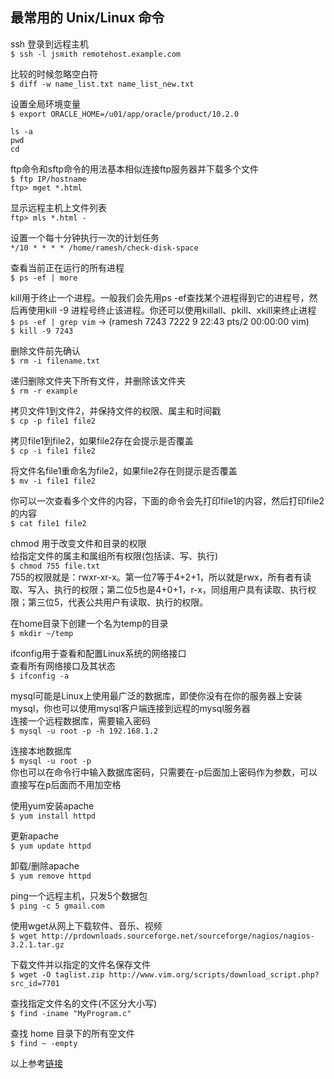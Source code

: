 ## 最常用的 Unix/Linux 命令
  
ssh 登录到远程主机  
`$ ssh -l jsmith remotehost.example.com`  
  
比较的时候忽略空白符  
`$ diff -w name_list.txt name_list_new.txt`  
  
设置全局环境变量  
`$ export ORACLE_HOME=/u01/app/oracle/product/10.2.0`  
  
`ls -a`  
`pwd`  
`cd`  
  
ftp命令和sftp命令的用法基本相似连接ftp服务器并下载多个文件  
`$ ftp IP/hostname`  
`ftp> mget *.html`  
  
显示远程主机上文件列表  
`ftp> mls *.html -`  
  
设置一个每十分钟执行一次的计划任务  
`*/10 * * * * /home/ramesh/check-disk-space`  
  
查看当前正在运行的所有进程  
`$ ps -ef | more`  
  
kill用于终止一个进程。一般我们会先用ps -ef查找某个进程得到它的进程号，然后再使用kill -9 进程号终止该进程。你还可以使用killall、pkill、xkill来终止进程  
`$ ps -ef | grep vim` -> (ramesh    7243  7222  9 22:43 pts/2    00:00:00 vim)  
`$ kill -9 7243`  
  
删除文件前先确认  
`$ rm -i filename.txt`  
  
递归删除文件夹下所有文件，并删除该文件夹  
`$ rm -r example`  
  
拷贝文件1到文件2，并保持文件的权限、属主和时间戳  
`$ cp -p file1 file2`  
  
拷贝file1到file2，如果file2存在会提示是否覆盖  
`$ cp -i file1 file2`  
  
将文件名file1重命名为file2，如果file2存在则提示是否覆盖  
`$ mv -i file1 file2`  
  
你可以一次查看多个文件的内容，下面的命令会先打印file1的内容，然后打印file2的内容  
`$ cat file1 file2`  
  
chmod 用于改变文件和目录的权限  
给指定文件的属主和属组所有权限(包括读、写、执行)  
`$ chmod 755 file.txt`  
755的权限就是：rwxr-xr-x。第一位7等于4+2+1，所以就是rwx，所有者有读取、写入、执行的权限；第二位5也是4+0+1，r-x，同组用户具有读取、执行权限；第三位5，代表公共用户有读取、执行的权限。  
  
在home目录下创建一个名为temp的目录  
`$ mkdir ~/temp`  
  
ifconfig用于查看和配置Linux系统的网络接口  
查看所有网络接口及其状态  
`$ ifconfig -a`  
  
mysql可能是Linux上使用最广泛的数据库，即使你没有在你的服务器上安装mysql，你也可以使用mysql客户端连接到远程的mysql服务器  
连接一个远程数据库，需要输入密码  
`$ mysql -u root -p -h 192.168.1.2`  
  
连接本地数据库  
`$ mysql -u root -p`  
你也可以在命令行中输入数据库密码，只需要在-p后面加上密码作为参数，可以直接写在p后面而不用加空格  
  
使用yum安装apache  
`$ yum install httpd`  
  
更新apache  
`$ yum update httpd`  
  
卸载/删除apache  
`$ yum remove httpd`  
  
ping一个远程主机，只发5个数据包  
`$ ping -c 5 gmail.com`  
  
使用wget从网上下载软件、音乐、视频  
`$ wget http://prdownloads.sourceforge.net/sourceforge/nagios/nagios-3.2.1.tar.gz`  
  
下载文件并以指定的文件名保存文件  
`$ wget -O taglist.zip http://www.vim.org/scripts/download_script.php?src_id=7701`  
  
查找指定文件名的文件(不区分大小写)  
`$ find -iname "MyProgram.c"`  
  
查找 home 目录下的所有空文件  
`$ find ~ -empty`  
  
以上参考[链接](https://gywbd.github.io/posts/2014/8/50-linux-commands.html)  
